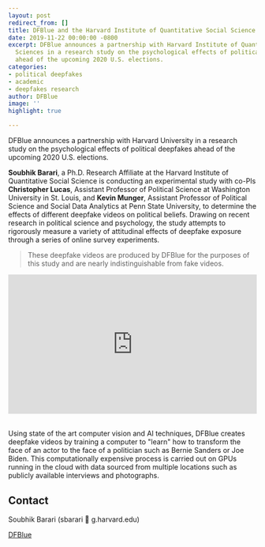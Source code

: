 ```yaml
---
layout: post
redirect_from: []
title: DFBlue and the Harvard Institute of Quantitative Social Science
date: 2019-11-22 00:00:00 -0800
excerpt: DFBlue announces a partnership with Harvard Institute of Quantitative Social
  Sciences in a research study on the psychological effects of political deepfakes
  ahead of the upcoming 2020 U.S. elections.
categories:
- political deepfakes
- academic
- deepfakes research
author: DFBlue
image: ''
highlight: true

---
```

DFBlue announces a partnership with Harvard University in a research study on the psychological effects of political deepfakes ahead of the upcoming 2020 U.S. elections.

**Soubhik Barari**, a Ph.D. Research Affiliate at the Harvard Institute of Quantitative Social Science is conducting an experimental study with co-PIs **Christopher Lucas**, Assistant Professor of Political Science at Washington University in St. Louis, and **Kevin Munger**, Assistant Professor of Political Science and Social Data Analytics at Penn State University, to determine the effects of different deepfake videos on political beliefs. Drawing on recent research in political science and psychology, the study attempts to rigorously measure a variety of attitudinal effects of deepfake exposure through a series of online survey experiments.

> These deepfake videos are produced by DFBlue for the purposes of this study and are nearly indistinguishable from fake videos.

<div style="width:100%;height:0;padding-bottom:56%;position:relative;"><iframe src="https://giphy.com/embed/Xftdp7O1iOzzD94EB4" width="100%" height="100%" style="position:absolute" frameBorder="0" class="giphy-embed" allowFullScreen></iframe></div>

<br />

Using state of the art computer vision and AI techniques, DFBlue creates deepfake videos by training a computer to "learn" how to transform the face of an actor to the face of a politician such as Bernie Sanders or Joe Biden. This computationally expensive process is carried out on GPUs running in the cloud with data sourced from multiple locations such as publicly available interviews and photographs.

## Contact

Soubhik Barari (sbarari 📧 g.harvard.edu)

[DFBlue](mailto:r@dfblue.com?&cc=s@dfblue.com&subject=Regarding%20Harvard%20Research%20Study "DFBlue email")